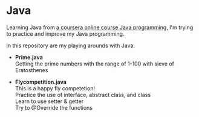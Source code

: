 Java
===
Learning Java from [a coursera online course Java programming](https://www.coursera.org/course/pkujava),
I'm trying to practice and improve my Java programming.

In this repository are my playing arounds with Java.

* **Prime.java**  
  Getting the prime numbers with the range of 1-100 with sieve of Eratosthenes

* **Flycompetition.java**  
  This is a happy fly competetion!  
  Practice the use of interface, abstract class, and class  
  Learn to use setter & getter  
  Try to @Override the functions
